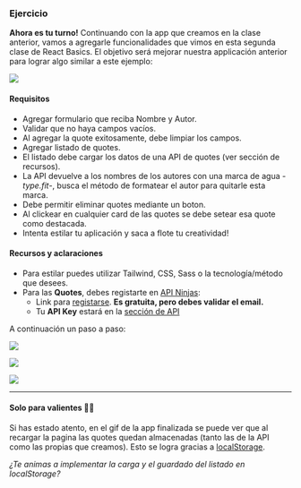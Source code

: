 ### Ejercicio

**Ahora es tu turno!**
Continuando con la app que creamos en la clase anterior, vamos a agregarle funcionalidades que vimos en esta segunda clase de React Basics.
El objetivo será mejorar nuestra applicación anterior para lograr algo similar a este ejemplo:

![](https://wagon-public-assets.s3.eu-west-3.amazonaws.com/0hpjkhln5h1nlda2apzext397lpv)

#### Requisitos

- Agregar formulario que reciba Nombre y Autor.
- Validar que no haya campos vacíos.
- Al agregar la quote exitosamente, debe limpiar los campos.
- Agregar listado de quotes.
- El listado debe cargar los datos de una API de quotes (ver sección de recursos).
- La API devuelve a los nombres de los autores con una marca de agua  -*type.fit*-, busca el método de formatear el autor para quitarle esta marca.
- Debe permitir eliminar quotes mediante un boton.
- Al clickear en cualquier card de las quotes se debe setear esa quote como destacada.
- Intenta estilar tu aplicación y saca a flote tu creatividad!

#### Recursos y aclaraciones

- Para estilar puedes utilizar Tailwind, CSS, Sass o la tecnología/método que desees.
- Para las **Quotes**, debes registarte en [API Ninjas](https://api-ninjas.com/api/quotes):
  - Link para [registarse](https://api-ninjas.com/register). **Es gratuita, pero debes validar el email.** 
  - Tu **API Key** estará en la [sección de API](https://api-ninjas.com/profile)

A continuación un paso a paso:

![](https://wagon-public-assets.s3.eu-west-3.amazonaws.com/1po3jqs6ncfdr6fjphp3hpcwzo5i)

![](https://wagon-public-assets.s3.eu-west-3.amazonaws.com/jmp1cifqlilz8lo0lzeshg8on4k0)

![](https://wagon-public-assets.s3.eu-west-3.amazonaws.com/0dnrr1xdjhq3ss3pe2ls097kuyhm)

---

#### Solo para valientes 💪🏻

Si has estado atento, en el gif de la app finalizada se puede ver que al recargar la pagina las quotes quedan almacenadas (tanto las de la API como las propias que creamos). Esto se logra gracias a [localStorage](https://developer.mozilla.org/es/docs/Web/API/Window/localStorage).

*¿Te animas a implementar la carga y el guardado del listado en localStorage?*
